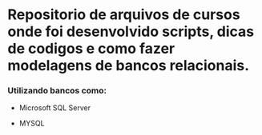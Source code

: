 # Repositorio de arquivos de cursos onde foi desenvolvido scripts, dicas de codigos e como fazer modelagens de bancos relacionais.
### Utilizando bancos como:

- Microsoft SQL Server

- MYSQL

